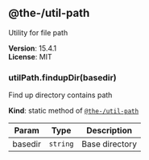 <!--- Code generated by @the-/script-doc. DO NOT EDIT. -->

<a name="module_@the-/util-path"></a>

## @the-/util-path
Utility for file path

**Version**: 15.4.1  
**License**: MIT  
<a name="module_@the-/util-path.findupDir"></a>

### utilPath.findupDir(basedir)
Find up directory contains path

**Kind**: static method of [<code>@the-/util-path</code>](#module_@the-/util-path)  

| Param | Type | Description |
| --- | --- | --- |
| basedir | <code>string</code> | Base directory |


